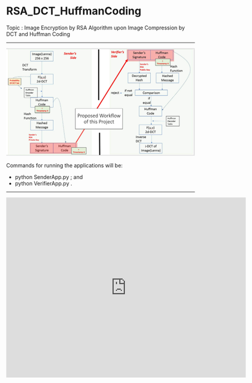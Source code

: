 # RSA_DCT_HuffmanCoding
Topic : 
Image Encryption by RSA Algorithm upon Image Compression by DCT and Huffman Coding

--- --- --- ---

[![Watch the video](./WorkFlowIllustration.jpg)](https://www.youtube.com/watch?v=7nT7JGZMbtM)

Commands for running the applications will be:
- python SenderApp.py ; and
- python VerifierApp.py .

--- --- --- ---

<iframe
    width="640"
    height="480"
    src="https://www.youtube.com/embed/7nT7JGZMbtM"
    frameborder="0"
    allow="autoplay; encrypted-media"
    allowfullscreen
>

<img src="./WorkFlowIllustration.jpg" alt="Alt text" title="Optional Title">

<embed src="./Readme_Report.pdf" type="application/pdf">



